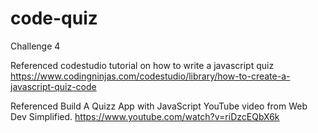 # code-quiz
Challenge 4


Referenced codestudio tutorial on how to write a javascript quiz https://www.codingninjas.com/codestudio/library/how-to-create-a-javascript-quiz-code 

Referenced Build A Quizz App with JavaScript YouTube video from Web Dev Simplified. https://www.youtube.com/watch?v=riDzcEQbX6k 